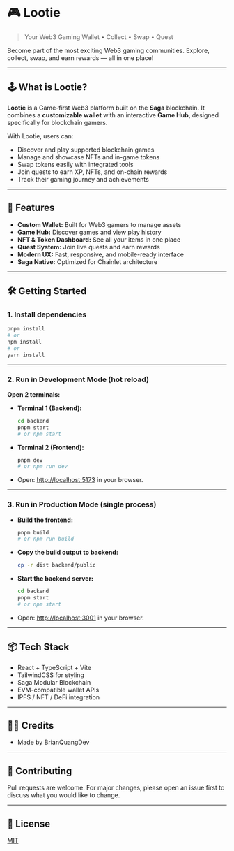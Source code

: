 # 🎮 Lootie

> Your Web3 Gaming Wallet • Collect • Swap • Quest

Become part of the most exciting Web3 gaming communities. Explore, collect, swap, and earn rewards — all in one place!

---

## 🕹️ What is Lootie?

**Lootie** is a Game-first Web3 platform built on the **Saga** blockchain. It combines a **customizable wallet** with an interactive **Game Hub**, designed specifically for blockchain gamers.

With Lootie, users can:

- Discover and play supported blockchain games
- Manage and showcase NFTs and in-game tokens
- Swap tokens easily with integrated tools
- Join quests to earn XP, NFTs, and on-chain rewards
- Track their gaming journey and achievements

---

## 🚀 Features

- **Custom Wallet:** Built for Web3 gamers to manage assets
- **Game Hub:** Discover games and view play history
- **NFT & Token Dashboard:** See all your items in one place
- **Quest System:** Join live quests and earn rewards
- **Modern UX:** Fast, responsive, and mobile-ready interface
- **Saga Native:** Optimized for Chainlet architecture

---

## 🛠️ Getting Started

### 1. **Install dependencies**

```bash
pnpm install
# or
npm install
# or
yarn install
```

---

### 2. **Run in Development Mode (hot reload)**

**Open 2 terminals:**

- **Terminal 1 (Backend):**
  ```bash
  cd backend
  pnpm start
  # or npm start
  ```
- **Terminal 2 (Frontend):**
  ```bash
  pnpm dev
  # or npm run dev
  ```
- Open: [http://localhost:5173](http://localhost:5173) in your browser.

---

### 3. **Run in Production Mode (single process)**

- **Build the frontend:**
  ```bash
  pnpm build
  # or npm run build
  ```
- **Copy the build output to backend:**
  ```bash
  cp -r dist backend/public
  ```
- **Start the backend server:**
  ```bash
  cd backend
  pnpm start
  # or npm start
  ```
- Open: [http://localhost:3001](http://localhost:3001) in your browser.

---

## 📦 Tech Stack

- React + TypeScript + Vite
- TailwindCSS for styling
- Saga Modular Blockchain
- EVM-compatible wallet APIs
- IPFS / NFT / DeFi integration

---

## 👨‍💻 Credits

- Made by BrianQuangDev

---

## 🤝 Contributing

Pull requests are welcome. For major changes, please open an issue first
to discuss what you would like to change.

---

## 📄 License

[MIT](https://choosealicense.com/licenses/mit/)

